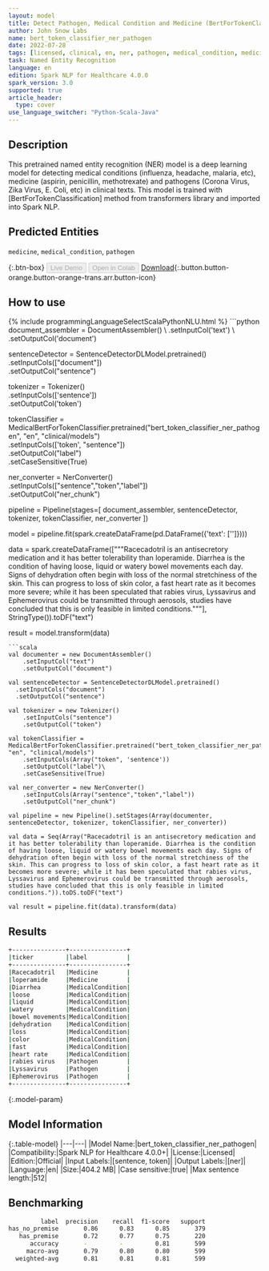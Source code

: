 ```yaml
---
layout: model
title: Detect Pathogen, Medical Condition and Medicine (BertForTokenClassifier)
author: John Snow Labs
name: bert_token_classifier_ner_pathogen
date: 2022-07-28
tags: [licensed, clinical, en, ner, pathogen, medical_condition, medicine, berfortokenclassification]
task: Named Entity Recognition
language: en
edition: Spark NLP for Healthcare 4.0.0
spark_version: 3.0
supported: true
article_header:
  type: cover
use_language_switcher: "Python-Scala-Java"
---
```


## Description

This pretrained named entity recognition (NER) model is a deep learning model for detecting medical conditions (influenza, headache, malaria, etc), medicine (aspirin, penicillin, methotrexate) and pathogens (Corona Virus, Zika Virus, E. Coli, etc) in clinical texts. This model is trained with [BertForTokenClassification] method from transformers library and imported into Spark NLP.

## Predicted Entities

`medicine`, `medical_condition`, `pathogen`

{:.btn-box}
<button class="button button-orange" disabled>Live Demo</button>
<button class="button button-orange" disabled>Open in Colab</button>
[Download](https://s3.amazonaws.com/auxdata.johnsnowlabs.com/clinical/models/bert_token_classifier_ner_pathogen_en_4.0.0_3.0_1659033806498.zip){:.button.button-orange.button-orange-trans.arr.button-icon}

## How to use



<div class="tabs-box" markdown="1">
{% include programmingLanguageSelectScalaPythonNLU.html %}
```python
document_assembler = DocumentAssembler() \
    .setInputCol('text') \
    .setOutputCol('document')

sentenceDetector = SentenceDetectorDLModel.pretrained()\
  .setInputCols(["document"])\
  .setOutputCol("sentence")

tokenizer = Tokenizer() \
    .setInputCols(['sentence']) \
    .setOutputCol('token')

tokenClassifier = MedicalBertForTokenClassifier.pretrained("bert_token_classifier_ner_pathogen", "en", "clinical/models")\
    .setInputCols(['token', "sentence"])\
    .setOutputCol("label")\
    .setCaseSensitive(True)

ner_converter = NerConverter()\
    .setInputCols(["sentence","token","label"])\
    .setOutputCol("ner_chunk")

pipeline = Pipeline(stages=[
    document_assembler,
    sentenceDetector, 
    tokenizer,
    tokenClassifier,
    ner_converter
])


model = pipeline.fit(spark.createDataFrame(pd.DataFrame({'text': ['']})))

data = spark.createDataFrame(["""Racecadotril is an antisecretory medication and it has better tolerability than loperamide. Diarrhea is the condition of having loose, liquid or watery bowel movements each day. Signs of dehydration often begin with loss of the normal stretchiness of the skin. This can progress to loss of skin color, a fast heart rate as it becomes more severe; while it has been speculated that rabies virus, Lyssavirus and Ephemerovirus could be transmitted through aerosols, studies have concluded that this is only feasible in limited conditions."""], StringType()).toDF("text")

result = model.transform(data)
```
```scala
val documenter = new DocumentAssembler() 
    .setInputCol("text") 
    .setOutputCol("document")

val sentenceDetector = SentenceDetectorDLModel.pretrained()
  .setInputCols("document")
  .setOutputCol("sentence")

val tokenizer = new Tokenizer()
    .setInputCols("sentence")
    .setOutputCol("token")

val tokenClassifier = MedicalBertForTokenClassifier.pretrained("bert_token_classifier_ner_pathogen", "en", "clinical/models")
    .setInputCols(Array("token", 'sentence'))
    .setOutputCol("label")\
    .setCaseSensitive(True)

val ner_converter = new NerConverter()
    .setInputCols(Array("sentence","token","label"))
    .setOutputCol("ner_chunk")

val pipeline = new Pipeline().setStages(Array(documenter, sentenceDetector, tokenizer, tokenClassifier, ner_converter))

val data = Seq(Array("Racecadotril is an antisecretory medication and it has better tolerability than loperamide. Diarrhea is the condition of having loose, liquid or watery bowel movements each day. Signs of dehydration often begin with loss of the normal stretchiness of the skin. This can progress to loss of skin color, a fast heart rate as it becomes more severe; while it has been speculated that rabies virus, Lyssavirus and Ephemerovirus could be transmitted through aerosols, studies have concluded that this is only feasible in limited conditions.")).toDS.toDF("text")

val result = pipeline.fit(data).transform(data)
```
</div>

## Results

```bash
+---------------+----------------+
|ticker         |label           |
+---------------+----------------+
|Racecadotril   |Medicine        |
|loperamide     |Medicine        |
|Diarrhea       |MedicalCondition|
|loose          |MedicalCondition|
|liquid         |MedicalCondition|
|watery         |MedicalCondition|
|bowel movements|MedicalCondition|
|dehydration    |MedicalCondition|
|loss           |MedicalCondition|
|color          |MedicalCondition|
|fast           |MedicalCondition|
|heart rate     |MedicalCondition|
|rabies virus   |Pathogen        |
|Lyssavirus     |Pathogen        |
|Ephemerovirus  |Pathogen        |
+---------------+----------------+
```

{:.model-param}
## Model Information

{:.table-model}
|---|---|
|Model Name:|bert_token_classifier_ner_pathogen|
|Compatibility:|Spark NLP for Healthcare 4.0.0+|
|License:|Licensed|
|Edition:|Official|
|Input Labels:|[sentence, token]|
|Output Labels:|[ner]|
|Language:|en|
|Size:|404.2 MB|
|Case sensitive:|true|
|Max sentence length:|512|

## Benchmarking

```bash
         label  precision    recall  f1-score   support
has_no_premise       0.86      0.83      0.85       379
   has_premise       0.72      0.77      0.75       220
      accuracy       -         -         0.81       599
     macro-avg       0.79      0.80      0.80       599
  weighted-avg       0.81      0.81      0.81       599
```